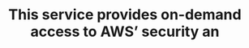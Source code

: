 ---
layout: answer
title: "This service provides on-demand access to AWS’ security an"
blurb: "<p>The question is the Amazon definition of AWS Artifact.</p>"
quid: 269
---
